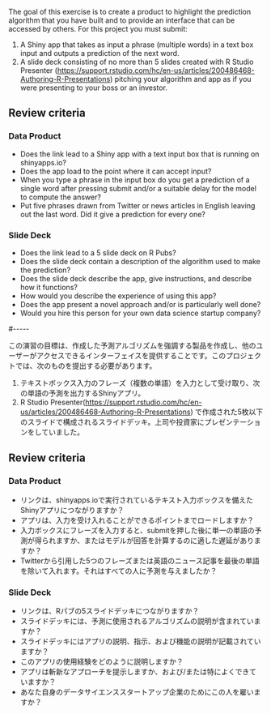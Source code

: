 The goal of this exercise is to create a product to highlight the prediction algorithm that you have built and to provide an interface that can be accessed by others. For this project you must submit:

1. A Shiny app that takes as input a phrase (multiple words) in a text box input and outputs a prediction of the next word.
2. A slide deck consisting of no more than 5 slides created with R Studio Presenter (https://support.rstudio.com/hc/en-us/articles/200486468-Authoring-R-Presentations) pitching your algorithm and app as if you were presenting to your boss or an investor.

## Review criteria

### Data Product

- Does the link lead to a Shiny app with a text input box that is running on shinyapps.io?
- Does the app load to the point where it can accept input?
- When you type a phrase in the input box do you get a prediction of a single word after pressing submit and/or a suitable delay for the model to compute the answer?
- Put five phrases drawn from Twitter or news articles in English leaving out the last word. Did it give a prediction for every one?

### Slide Deck

- Does the link lead to a 5 slide deck on R Pubs?
- Does the slide deck contain a description of the algorithm used to make the prediction?
- Does the slide deck describe the app, give instructions, and describe how it functions?
- How would you describe the experience of using this app?
- Does the app present a novel approach and/or is particularly well done?
- Would you hire this person for your own data science startup company?


#-----

この演習の目標は、作成した予測アルゴリズムを強調する製品を作成し、他のユーザーがアクセスできるインターフェイスを提供することです。このプロジェクトでは、次のものを提出する必要があります。

1. テキストボックス入力のフレーズ（複数の単語）を入力として受け取り、次の単語の予測を出力するShinyアプリ。
2. R Studio Presenter(https://support.rstudio.com/hc/en-us/articles/200486468-Authoring-R-Presentations) で作成された5枚以下のスライドで構成されるスライドデッキ。上司や投資家にプレゼンテーションをしていました。

## Review criteria

### Data Product

- リンクは、shinyapps.ioで実行されているテキスト入力ボックスを備えたShinyアプリにつながりますか？
- アプリは、入力を受け入れることができるポイントまでロードしますか？
- 入力ボックスにフレーズを入力すると、submitを押した後に単一の単語の予測が得られますか、またはモデルが回答を計算するのに適した遅延がありますか？
- Twitterから引用した5つのフレーズまたは英語のニュース記事を最後の単語を除いて入れます。それはすべての人に予測を与えましたか？

### Slide Deck

- リンクは、Rパブの5スライドデッキにつながりますか？
- スライドデッキには、予測に使用されるアルゴリズムの説明が含まれていますか？
- スライドデッキにはアプリの説明、指示、および機能の説明が記載されていますか？
- このアプリの使用経験をどのように説明しますか？
- アプリは斬新なアプローチを提示しますか、および/または特によくできていますか？
- あなた自身のデータサイエンススタートアップ企業のためにこの人を雇いますか？
